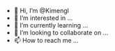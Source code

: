 - 👋 Hi, I’m @Kimengl
- 👀 I’m interested in ...
- 🌱 I’m currently learning ...
- 💞️ I’m looking to collaborate on ...
- 📫 How to reach me ...

<!---
Kimengl/Kimengl is a ✨ special ✨ repository because its `README.md` (this file) appears on your GitHub profile.
You can click the Preview link to take a look at your changes.
--->
